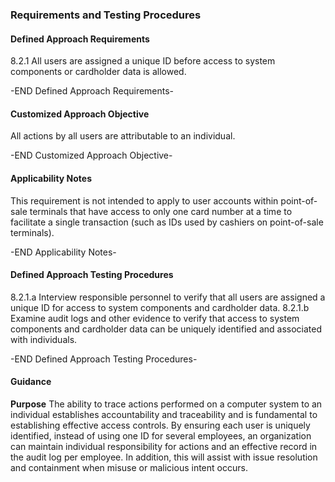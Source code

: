 ### Requirements and Testing Procedures

#### Defined Approach Requirements
8.2.1 All users are assigned a unique ID before access to system components or cardholder data is allowed.

-END Defined Approach Requirements- 
#### Customized Approach Objective
All actions by all users are attributable to an individual.

-END Customized Approach Objective- 
#### Applicability Notes
This requirement is not intended to apply to user accounts within point-of-sale terminals that have access to only one card number at a time to facilitate a single transaction (such as IDs used by cashiers on point-of-sale terminals).

-END Applicability Notes- 
#### Defined Approach Testing Procedures
8.2.1.a Interview responsible personnel to verify that all users are assigned a unique ID for access to system components and cardholder data.
8.2.1.b Examine audit logs and other evidence to verify that access to system components and cardholder data can be uniquely identified and associated with individuals.

-END Defined Approach Testing Procedures- 
#### Guidance
**Purpose**
The ability to trace actions performed on a computer system to an individual establishes accountability and traceability and is fundamental to establishing effective access controls.
By ensuring each user is uniquely identified, instead of using one ID for several employees, an organization can maintain individual responsibility for actions and an effective record in the audit log per employee. In addition, this will assist with issue resolution and containment when misuse or malicious intent occurs.